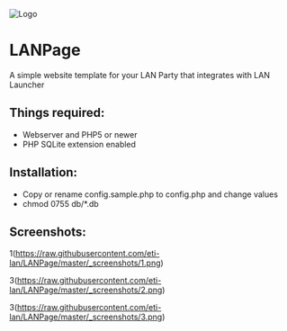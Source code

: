 ![Logo](https://github.com/eti-lan/LANPage/blob/master/assets/lan_page.png?raw=true) 
# LANPage
A simple website template for your LAN Party that integrates with LAN Launcher

## Things required:
* Webserver and PHP5 or newer
* PHP SQLite extension enabled

## Installation:
- Copy or rename config.sample.php to config.php and change values
- chmod 0755 db/*.db

## Screenshots:

1(https://raw.githubusercontent.com/eti-lan/LANPage/master/_screenshots/1.png) 

3(https://raw.githubusercontent.com/eti-lan/LANPage/master/_screenshots/2.png) 

3(https://raw.githubusercontent.com/eti-lan/LANPage/master/_screenshots/3.png) 
